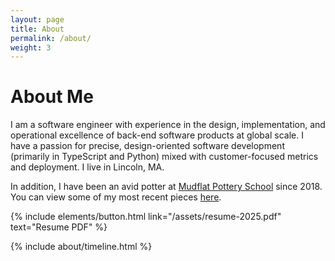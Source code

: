 ```yaml
---
layout: page
title: About
permalink: /about/
weight: 3
---
```


<h1 id='about-me'>
  <strong>About Me</strong>
  <br />
</h1>

I am a software engineer with experience
in the design, implementation, and operational excellence of
back-end software products at global scale. I have
a passion for precise, design-oriented software development
(primarily in TypeScript and Python)
mixed with customer-focused metrics and deployment. I live in Lincoln, MA.

In addition, I have been an avid potter
at <a href='https://mudflat.org'>Mudflat Pottery School</a>
since 2018. You can view some of my most recent
pieces <a href='/pottery'>here</a>.

{% include elements/button.html link="/assets/resume-2025.pdf" text="Resume PDF" %}

<div class="row">
{% include about/timeline.html %}
</div>
